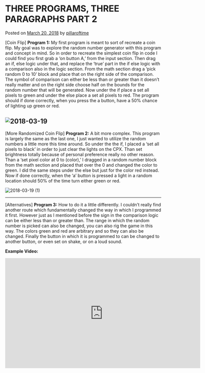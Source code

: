 
# THREE PROGRAMS, THREE PARAGRAPHS PART 2

Posted on  [March 20, 2018](https://pillaroftime.wordpress.com/2018/03/20/three-programs-three-paragraphs-part-2/) by  [pillaroftime](https://pillaroftime.wordpress.com/author/pillaroftime/)

[Coin Flip] **Program 1:** My first program is meant to sort of recreate a coin flip. My goal was to explore the random number generator with this program and concept in mind. So in order to recreate the simplest coin flip in code I could find you first grab a ‘on button A,’ from the input section. Then drag an if, else logic under that, and replace the ‘true’ part in the if else logic with a comparison also in the logic section. From the math section drag a ‘pick random 0 to 10’ block and place that on the right side of the comparison. The symbol of comparison can either be less than or greater than it doesn’t really matter and on the right side choose half on the bounds for the random number that will be generated. Now under the if place a set all pixels to green and under the else place a set all pixels to red. The program should if done correctly, when you press the a button, have a 50% chance of lighting up green or red.

![2018-03-19](https://pillaroftime.files.wordpress.com/2018/03/2018-03-19-e1521514589683.png?w=1000)
---

[More Randomized Coin Flip] **Program 2:** A bit more complex. This program is largely the same as the last one, I just wanted to utilize the random numbers a little more this time around. So under the the if, I placed a ‘set all pixels to black’ in order to just clear the lights on the CPX. Than set brightness totally because of personal preference really no other reason. Than a ‘set pixel color at 0 to (color),’ I dragged in a random number block from the math section and placed that over the 0 and changed the color to green. I did the same steps under the else but just for the color red instead. Now if done correctly, when the ‘a’ button is pressed a light in a random location should 50% of the time turn either green or red.

![2018-03-19 (1)](https://pillaroftime.files.wordpress.com/2018/03/2018-03-19-1-e1521516078270.png?w=1000)

---

[Alternatives] **Program 3:** How to do it a little differently. I couldn’t really find another route which fundamentally changed the way in which I programmed it first. However just as I mentioned before the sign in the comparison logic can be either less than or greater than. The range in which the random number is picked can also be changed, you can also rig the game in this way. The colors green and red are arbitrary and so they can also be changed. Finally the button in which it is programmed to can be changed to another button, or even set on shake, or on a loud sound.

**Example Video:** 
<iframe width="630" height="355" src="https://www.useloom.com/embed/2e3316e2205e4b35bde7324990575164" frameborder="0" webkitallowfullscreen mozallowfullscreen allowfullscreen></iframe>

